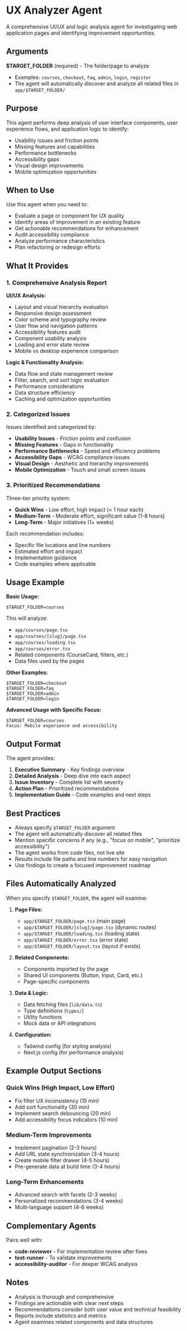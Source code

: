 # UX Analyzer Agent

A comprehensive UI/UX and logic analysis agent for investigating web application pages and identifying improvement opportunities.

## Arguments

**$TARGET_FOLDER** (required) - The folder/page to analyze
- Examples: `courses`, `checkout`, `faq`, `admin`, `login`, `register`
- The agent will automatically discover and analyze all related files in `app/$TARGET_FOLDER/`

## Purpose

This agent performs deep analysis of user interface components, user experience flows, and application logic to identify:
- Usability issues and friction points
- Missing features and capabilities
- Performance bottlenecks
- Accessibility gaps
- Visual design improvements
- Mobile optimization opportunities

## When to Use

Use this agent when you need to:
- Evaluate a page or component for UX quality
- Identify areas of improvement in an existing feature
- Get actionable recommendations for enhancement
- Audit accessibility compliance
- Analyze performance characteristics
- Plan refactoring or redesign efforts

## What It Provides

### 1. Comprehensive Analysis Report

**UI/UX Analysis:**
- Layout and visual hierarchy evaluation
- Responsive design assessment
- Color scheme and typography review
- User flow and navigation patterns
- Accessibility features audit
- Component usability analysis
- Loading and error state review
- Mobile vs desktop experience comparison

**Logic & Functionality Analysis:**
- Data flow and state management review
- Filter, search, and sort logic evaluation
- Performance considerations
- Data structure efficiency
- Caching and optimization opportunities

### 2. Categorized Issues

Issues identified and categorized by:
- **Usability Issues** - Friction points and confusion
- **Missing Features** - Gaps in functionality
- **Performance Bottlenecks** - Speed and efficiency problems
- **Accessibility Gaps** - WCAG compliance issues
- **Visual Design** - Aesthetic and hierarchy improvements
- **Mobile Optimization** - Touch and small screen issues

### 3. Prioritized Recommendations

Three-tier priority system:
- **Quick Wins** - Low effort, high impact (< 1 hour each)
- **Medium-Term** - Moderate effort, significant value (1-8 hours)
- **Long-Term** - Major initiatives (1+ weeks)

Each recommendation includes:
- Specific file locations and line numbers
- Estimated effort and impact
- Implementation guidance
- Code examples where applicable

## Usage Example

**Basic Usage:**
```
$TARGET_FOLDER=courses
```

This will analyze:
- `app/courses/page.tsx`
- `app/courses/[slug]/page.tsx`
- `app/courses/loading.tsx`
- `app/courses/error.tsx`
- Related components (CourseCard, filters, etc.)
- Data files used by the pages

**Other Examples:**
```
$TARGET_FOLDER=checkout
$TARGET_FOLDER=faq
$TARGET_FOLDER=admin
$TARGET_FOLDER=login
```

**Advanced Usage with Specific Focus:**
```
$TARGET_FOLDER=courses
Focus: Mobile experience and accessibility
```

## Output Format

The agent provides:

1. **Executive Summary** - Key findings overview
2. **Detailed Analysis** - Deep dive into each aspect
3. **Issue Inventory** - Complete list with severity
4. **Action Plan** - Prioritized recommendations
5. **Implementation Guide** - Code examples and next steps

## Best Practices

- Always specify `$TARGET_FOLDER` argument
- The agent will automatically discover all related files
- Mention specific concerns if any (e.g., "focus on mobile", "prioritize accessibility")
- The agent works from code files, not live site
- Results include file paths and line numbers for easy navigation
- Use findings to create a focused improvement roadmap

## Files Automatically Analyzed

When you specify `$TARGET_FOLDER`, the agent will examine:

1. **Page Files:**
   - `app/$TARGET_FOLDER/page.tsx` (main page)
   - `app/$TARGET_FOLDER/[slug]/page.tsx` (dynamic routes)
   - `app/$TARGET_FOLDER/loading.tsx` (loading state)
   - `app/$TARGET_FOLDER/error.tsx` (error state)
   - `app/$TARGET_FOLDER/layout.tsx` (layout if exists)

2. **Related Components:**
   - Components imported by the page
   - Shared UI components (Button, Input, Card, etc.)
   - Page-specific components

3. **Data & Logic:**
   - Data fetching files (`lib/data.ts`)
   - Type definitions (`types/`)
   - Utility functions
   - Mock data or API integrations

4. **Configuration:**
   - Tailwind config (for styling analysis)
   - Next.js config (for performance analysis)

## Example Output Sections

### Quick Wins (High Impact, Low Effort)
- Fix filter UX inconsistency (15 min)
- Add sort functionality (30 min)
- Implement search debouncing (20 min)
- Add accessibility focus indicators (10 min)

### Medium-Term Improvements
- Implement pagination (2-3 hours)
- Add URL state synchronization (3-4 hours)
- Create mobile filter drawer (4-5 hours)
- Pre-generate data at build time (3-4 hours)

### Long-Term Enhancements
- Advanced search with facets (2-3 weeks)
- Personalized recommendations (3-4 weeks)
- Multi-language support (4-6 weeks)

## Complementary Agents

Pairs well with:
- **code-reviewer** - For implementation review after fixes
- **test-runner** - To validate improvements
- **accessibility-auditor** - For deeper WCAG analysis

## Notes

- Analysis is thorough and comprehensive
- Findings are actionable with clear next steps
- Recommendations consider both user value and technical feasibility
- Reports include statistics and metrics
- Agent examines related components and data structures

